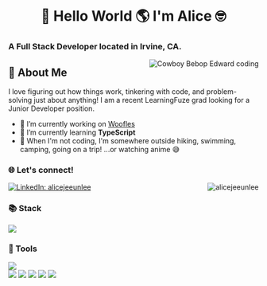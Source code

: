 <h1 align="center">👋 Hello World 🌎 I'm Alice 🤓</h1>

<h3 align="left">A Full Stack Developer located in Irvine, CA.</h3>
<img align="right" src="https://thumbs.gfycat.com/PointedFrequentImperatorangel-size_restricted.gif" alt="Cowboy Bebop Edward coding">

<h2>💬 About Me</h2>
<p>I love figuring out how things work, tinkering with code, and problem-solving just about anything! I am a recent LearningFuze grad looking for a Junior Developer position.</p>

- 🐶 I’m currently working on [Woofles](https://github.com/alicejeeunlee/woofles)
- 🌱 I’m currently learning **TypeScript**
- 🥾 When I'm not coding, I'm somewhere outside hiking, swimming, camping, going on a trip! ...or watching anime 😅

<h3>🌐 Let's connect!</h3>
<a href="https://www.linkedin.com/in/alicejeeunlee/" target="_blank" rel="noreferrer"><img src="https://img.shields.io/badge/linkedin-alicejeeunlee-white?style=for-the-badge&color=0077B5&logo=linkedin&logoColor=0077B5&labelColor=white" alt="LinkedIn: alicejeeunlee"/></a>

<img align="right" src="https://github-readme-stats.vercel.app/api?username=alicejeeunlee&show_icons=true&theme=tokyonight" alt="alicejeeunlee">

<div align="left">
  <h3>📚 Stack</h3>
  <img src="https://skillicons.dev/icons?i=js,html,css,react,express,nodejs,postgres">
  <h3>🔧 Tools</h3>
  <img src="https://skillicons.dev/icons?i=github,git,vscode,docker,figma,bootstrap">
  <div>
    <img src="https://img.shields.io/badge/Babel-F9DC3E?style=for-the-badge&logo=babel&logoColor=white">
    <img src="https://img.shields.io/badge/npm-CB3837?style=for-the-badge&logo=npm&logoColor=white">
    <img src="https://img.shields.io/badge/Discord-5865F2?style=for-the-badge&logo=discord&logoColor=white">
    <img src="https://img.shields.io/badge/Slack-4A154B?style=for-the-badge&logo=slack&logoColor=white">
    <img src="https://img.shields.io/badge/Zoom-2D8CFF?style=for-the-badge&logo=zoom&logoColor=white">
  </div>
</div>
